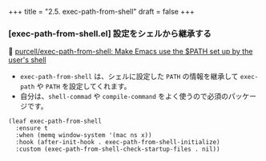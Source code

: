 +++
title = "2.5. exec-path-from-shell"
draft = false
+++
### [exec-path-from-shell.el] 設定をシェルから継承する

🔗 [purcell/exec-path-from-shell: Make Emacs use the $PATH set up by the user's shell](https://github.com/purcell/exec-path-from-shell) 

* `exec-path-from-shell` は、シェルに設定した `PATH` の情報を継承して `exec-path` や `PATH` を設定してくれます。
* 自分は、`shell-commad` や `compile-command` をよく使うので必須のパッケージです。


```elisp
(leaf exec-path-from-shell
  :ensure t
  :when (memq window-system '(mac ns x))
  :hook (after-init-hook . exec-path-from-shell-initialize)
  :custom (exec-path-from-shell-check-startup-files . nil))
```
  

